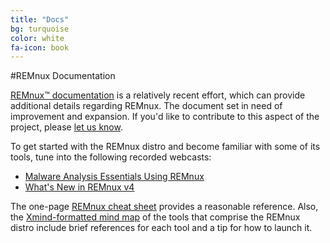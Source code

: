 ```yaml
---
title: "Docs"
bg: turquoise
color: white
fa-icon: book
---
```


#REMnux Documentation

[REMnux&trade; documentation](https://REMnux.org/docs) is a relatively recent effort, which can provide  additional details regarding REMnux. The document set in need of improvement and expansion. If you'd like to contribute to this aspect of the project, please [let us know](http://zeltser.com/about/contact.html).

To get started with the REMnux distro and become familiar with some of its tools, tune into the following recorded webcasts:

- [Malware Analysis Essentials Using REMnux](https://www.sans.org/webcasts/malware-analysis-essentials-remnux-w-lenny-zeltser-98045)
- [What's New in REMnux v4](https://www.youtube.com/watch?v=4LzCr9qf5_Q)

The one-page [REMnux cheat sheet](http://zeltser.com/remnux/remnux-malware-analysis-tips.html) provides a reasonable reference. Also, the [Xmind-formatted mind map](http://zeltser.com/remnux/remnux-v5-tools.xmind) of the tools that comprise the REMnux distro include brief references for each tool and a tip for how to launch it.
